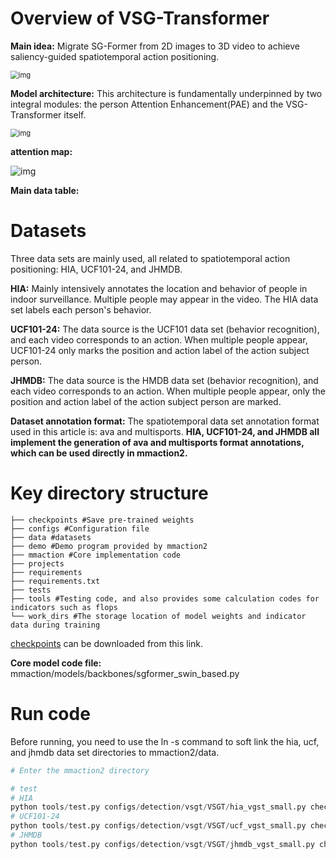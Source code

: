 # Overview of VSG-Transformer

**Main idea:** Migrate SG-Former from 2D images to 3D video to achieve saliency-guided spatiotemporal action positioning.

<img src="https://cdn.nlark.com/yuque/0/2024/png/35767401/1715609614356-9e647fdf-26ef-47f4-bd80-f50774004b2b.png" alt="img" style="zoom:80%;" />

**Model architecture:** This architecture is fundamentally underpinned by two integral modules: the person Attention Enhancement(PAE) and the VSG-Transformer itself.

<img src="https://cdn.nlark.com/yuque/0/2024/png/35767401/1715517113374-668ce078-5649-489a-b53b-b1a702adef63.png" alt="img" style="zoom:80%;" />

**attention map:**

![img](https://cdn.nlark.com/yuque/0/2024/png/35767401/1715693968630-e175ddee-17e3-4c5b-9152-23fbd9d0dd72.png)

**Main data table:**




# Datasets

Three data sets are mainly used, all related to spatiotemporal action positioning: HIA, UCF101-24, and JHMDB.

**HIA:** Mainly intensively annotates the location and behavior of people in indoor surveillance. Multiple people may appear in the video. The HIA data set labels each person's behavior.

**UCF101-24:** The data source is the UCF101 data set (behavior recognition), and each video corresponds to an action. When multiple people appear, UCF101-24 only marks the position and action label of the action subject person.

**JHMDB:** The data source is the HMDB data set (behavior recognition), and each video corresponds to an action. When multiple people appear, only the position and action label of the action subject person are marked.

**Dataset annotation format:** The spatiotemporal data set annotation format used in this article is:  ava and multisports. **HIA, UCF101-24, and JHMDB all implement the generation of ava and multisports format annotations, which can be used directly in mmaction2.**



# Key directory structure

```plain
├── checkpoints #Save pre-trained weights
├── configs #Configuration file
├── data #datasets
├── demo #Demo program provided by mmaction2
├── mmaction #Core implementation code
├── projects
├── requirements
├── requirements.txt
├── tests
├── tools #Testing code, and also provides some calculation codes for indicators such as flops
└── work_dirs #The storage location of model weights and indicator data during training
```

[checkpoints](https://drive.google.com/drive/folders/1i9wMk-wqj7E4Jiv7h8omrSvDmu-51Xbu?usp=drive_link) can be downloaded from this link.

**Core model code file:** mmaction/models/backbones/sgformer_swin_based.py



# Run code

Before running, you need to use the ln -s command to soft link the hia, ucf, and jhmdb data set directories to mmaction2/data.

```python
# Enter the mmaction2 directory

# test
# HIA
python tools/test.py configs/detection/vsgt/VSGT/hia_vgst_small.py checkpoints/vsgt_hia.pth
# UCF101-24
python tools/test.py configs/detection/vsgt/VSGT/ucf_vgst_small.py checkpoints/vsgt_ucf.pth
# JHMDB
python tools/test.py configs/detection/vsgt/VSGT/jhmdb_vgst_small.py checkpoints/vsgt_jhmdb.pth
```
